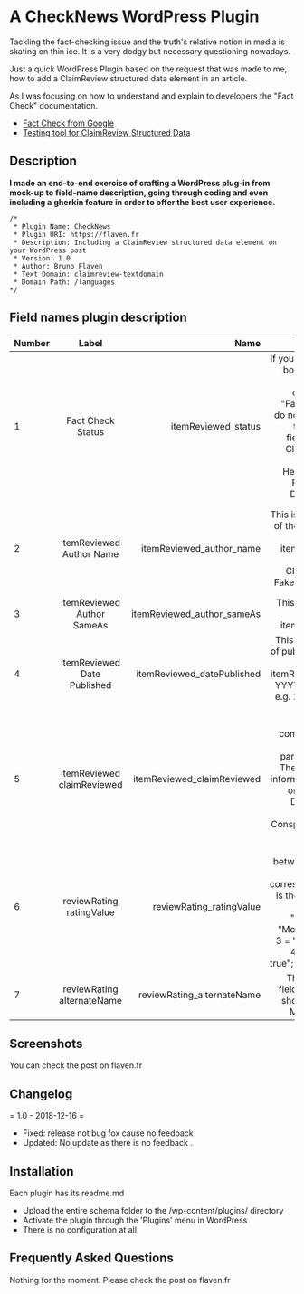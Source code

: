 # A CheckNews WordPress Plugin
Tackling the fact-checking issue and the truth's relative notion in media is skating on thin ice. It is a very dodgy but necessary questioning nowadays.

Just a quick WordPress Plugin based on the request that was made to me, how  to add a ClaimReview structured data element in an article.

As I was focusing on how to understand and explain to developers the "Fact Check" documentation.

- [Fact Check from Google](https://developers.google.com/search/docs/data-types/factcheck)
- [Testing tool for ClaimReview Structured Data](https://search.google.com/structured-data/testing-tool)

## Description

**I made an end-to-end exercise of crafting a WordPress plug-in from mock-up to field-name description, going through coding and even including a gherkin feature in order to offer the best user experience.**



```
/*
 * Plugin Name: CheckNews
 * Plugin URI: https://flaven.fr
 * Description: Including a ClaimReview structured data element on your WordPress post
 * Version: 1.0
 * Author: Bruno Flaven
 * Text Domain: claimreview-textdomain
 * Domain Path: /languages
*/

```

## Field names plugin description
|Number|Label|Name|Tooltip|Description|
|----------|:-------------:|------:|------:|------:|
|1|Fact Check Status|itemReviewed_status|If you check this box, this post will be considered "Fact Check", do not to forget to fill in the fields for the ClaimReview JSON-LD Header in the Fact Check Details Box.|This is a check-box|
|2|itemReviewed Author Name|itemReviewed_author_name|This is the name of the author of the itemReviewed e.g. ClaudioRelor FakeBook page|This is a free text input field in the seizure e.g. ClaudioRelor FakeBook page|
|3|itemReviewed Author SameAs|itemReviewed_author_sameAs|This is the URL of the itemReviewed|This is a text field|
|4|itemReviewed Date Published|itemReviewed_datePublished|This is the date of publication of the itemReviewed in YYYY-MM-DD e.g. 2017-12-30|This is a text field|
|5|itemReviewed claimReviewed|itemReviewed_claimReviewed|This is the comment text, max 1 paragraph e.g The most viral information ever or What You Don't Know About Conspiracy May Shock You|This is a textarea.|
|6|reviewRating ratingValue|reviewRating_ratingValue|To choose between 1 to 5. The correspondence is the following one: 1 = "False"; 2 = "Mostly false"; 3 = "Half true"; 4 = "Mostly true"; 5 = "True"|This is a drop-down menu between 1 to 5|
|7|reviewRating alternateName|reviewRating_alternateName|This is a text field to enter a short text e.g. Mostly True|This is a text field|

## Screenshots
You can check the post on flaven.fr


## Changelog

= 1.0 - 2018-12-16 =
* Fixed: release not bug fox cause no feedback
* Updated: No update as there is no feedback .


## Installation
Each plugin has its readme.md

- Upload the entire schema folder to the /wp-content/plugins/ directory
- Activate the plugin through the 'Plugins' menu in WordPress
- There is no configuration at all





## Frequently Asked Questions
Nothing for the moment. Please check the post on flaven.fr

